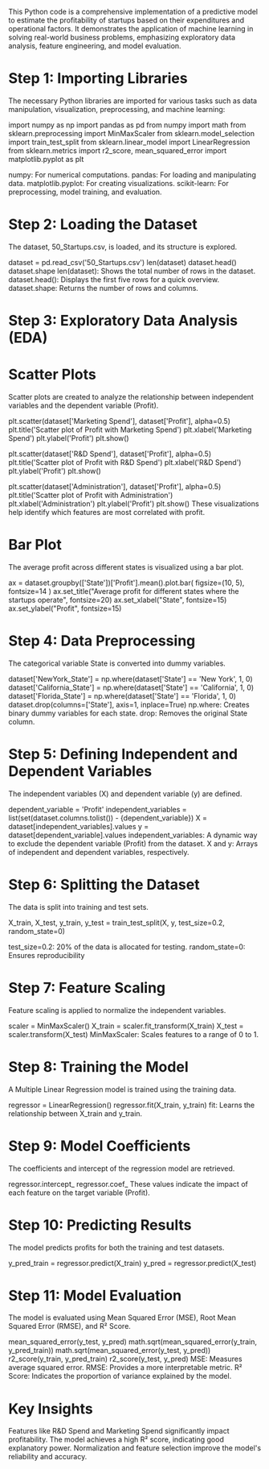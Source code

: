 This Python code is a comprehensive implementation of a predictive model to estimate the profitability of startups based on their expenditures and operational factors. It demonstrates the application of machine learning in solving real-world business problems, emphasizing exploratory data analysis, feature engineering, and model evaluation.

# Step 1: Importing Libraries
The necessary Python libraries are imported for various tasks such as data manipulation, visualization, preprocessing, and machine learning:

import numpy as np
import pandas as pd
from numpy import math
from sklearn.preprocessing import MinMaxScaler
from sklearn.model_selection import train_test_split
from sklearn.linear_model import LinearRegression
from sklearn.metrics import r2_score, mean_squared_error
import matplotlib.pyplot as plt

numpy: For numerical computations.
pandas: For loading and manipulating data.
matplotlib.pyplot: For creating visualizations.
scikit-learn: For preprocessing, model training, and evaluation.

# Step 2: Loading the Dataset
The dataset, 50_Startups.csv, is loaded, and its structure is explored.

dataset = pd.read_csv('50_Startups.csv')
len(dataset)
dataset.head()
dataset.shape
len(dataset): Shows the total number of rows in the dataset.
dataset.head(): Displays the first five rows for a quick overview.
dataset.shape: Returns the number of rows and columns.

# Step 3: Exploratory Data Analysis (EDA)

# Scatter Plots
Scatter plots are created to analyze the relationship between independent variables and the dependent variable (Profit).

plt.scatter(dataset['Marketing Spend'], dataset['Profit'], alpha=0.5)
plt.title('Scatter plot of Profit with Marketing Spend')
plt.xlabel('Marketing Spend')
plt.ylabel('Profit')
plt.show()

plt.scatter(dataset['R&D Spend'], dataset['Profit'], alpha=0.5)
plt.title('Scatter plot of Profit with R&D Spend')
plt.xlabel('R&D Spend')
plt.ylabel('Profit')
plt.show()

plt.scatter(dataset['Administration'], dataset['Profit'], alpha=0.5)
plt.title('Scatter plot of Profit with Administration')
plt.xlabel('Administration')
plt.ylabel('Profit')
plt.show()
These visualizations help identify which features are most correlated with profit.

# Bar Plot
The average profit across different states is visualized using a bar plot.

ax = dataset.groupby(['State'])['Profit'].mean().plot.bar(
    figsize=(10, 5),
    fontsize=14
)
ax.set_title("Average profit for different states where the startups operate", fontsize=20)
ax.set_xlabel("State", fontsize=15)
ax.set_ylabel("Profit", fontsize=15)

# Step 4: Data Preprocessing
The categorical variable State is converted into dummy variables.

dataset['NewYork_State'] = np.where(dataset['State'] == 'New York', 1, 0)
dataset['California_State'] = np.where(dataset['State'] == 'California', 1, 0)
dataset['Florida_State'] = np.where(dataset['State'] == 'Florida', 1, 0)
dataset.drop(columns=['State'], axis=1, inplace=True)
np.where: Creates binary dummy variables for each state.
drop: Removes the original State column.

# Step 5: Defining Independent and Dependent Variables
The independent variables (X) and dependent variable (y) are defined.

dependent_variable = 'Profit'
independent_variables = list(set(dataset.columns.tolist()) - {dependent_variable})
X = dataset[independent_variables].values
y = dataset[dependent_variable].values
independent_variables: A dynamic way to exclude the dependent variable (Profit) from the dataset.
X and y: Arrays of independent and dependent variables, respectively.

# Step 6: Splitting the Dataset
The data is split into training and test sets.

X_train, X_test, y_train, y_test = train_test_split(X, y, test_size=0.2, random_state=0)

test_size=0.2: 20% of the data is allocated for testing.
random_state=0: Ensures reproducibility

# Step 7: Feature Scaling
Feature scaling is applied to normalize the independent variables.

scaler = MinMaxScaler()
X_train = scaler.fit_transform(X_train)
X_test = scaler.transform(X_test)
MinMaxScaler: Scales features to a range of 0 to 1.

# Step 8: Training the Model
A Multiple Linear Regression model is trained using the training data.

regressor = LinearRegression()
regressor.fit(X_train, y_train)
fit: Learns the relationship between X_train and y_train.

# Step 9: Model Coefficients
The coefficients and intercept of the regression model are retrieved.

regressor.intercept_
regressor.coef_
These values indicate the impact of each feature on the target variable (Profit).

# Step 10: Predicting Results
The model predicts profits for both the training and test datasets.

y_pred_train = regressor.predict(X_train)
y_pred = regressor.predict(X_test)

# Step 11: Model Evaluation
The model is evaluated using Mean Squared Error (MSE), Root Mean Squared Error (RMSE), and R² Score.

mean_squared_error(y_test, y_pred)
math.sqrt(mean_squared_error(y_train, y_pred_train))
math.sqrt(mean_squared_error(y_test, y_pred))
r2_score(y_train, y_pred_train)
r2_score(y_test, y_pred)
MSE: Measures average squared error.
RMSE: Provides a more interpretable metric.
R² Score: Indicates the proportion of variance explained by the model.

# Key Insights
Features like R&D Spend and Marketing Spend significantly impact profitability.
The model achieves a high R² score, indicating good explanatory power.
Normalization and feature selection improve the model's reliability and accuracy.
